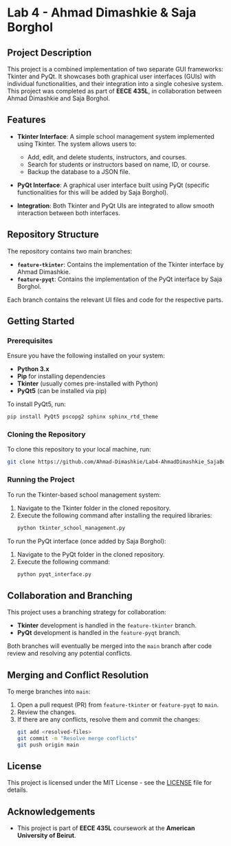 # Lab 4 - Ahmad Dimashkie & Saja Borghol

## Project Description

This project is a combined implementation of two separate GUI frameworks: Tkinter and PyQt. It showcases both graphical user interfaces (GUIs) with individual functionalities, and their integration into a single cohesive system. This project was completed as part of **EECE 435L**, in collaboration between Ahmad Dimashkie and Saja Borghol.

## Features

- **Tkinter Interface**: A simple school management system implemented using Tkinter. The system allows users to:
  - Add, edit, and delete students, instructors, and courses.
  - Search for students or instructors based on name, ID, or course.
  - Backup the database to a JSON file.

- **PyQt Interface**: A graphical user interface built using PyQt (specific functionalities for this will be added by Saja Borghol).

- **Integration**: Both Tkinter and PyQt UIs are integrated to allow smooth interaction between both interfaces.

## Repository Structure

The repository contains two main branches:
- **`feature-tkinter`**: Contains the implementation of the Tkinter interface by Ahmad Dimashkie.
- **`feature-pyqt`**: Contains the implementation of the PyQt interface by Saja Borghol.

Each branch contains the relevant UI files and code for the respective parts.

## Getting Started

### Prerequisites

Ensure you have the following installed on your system:
- **Python 3.x**
- **Pip** for installing dependencies
- **Tkinter** (usually comes pre-installed with Python)
- **PyQt5** (can be installed via pip)

To install PyQt5, run:
```bash
pip install PyQt5 pscopg2 sphinx sphinx_rtd_theme
```

### Cloning the Repository

To clone this repository to your local machine, run:
```bash
git clone https://github.com/Ahmad-Dimashkie/Lab4-AhmadDimashkie_SajaBorghol.git
```

### Running the Project

To run the Tkinter-based school management system:
1. Navigate to the Tkinter folder in the cloned repository.
2. Execute the following command after installing the required libraries:
   ```bash
   python tkinter_school_management.py
   ```

To run the PyQt interface (once added by Saja Borghol):
1. Navigate to the PyQt folder in the cloned repository.
2. Execute the following command:
   ```bash
   python pyqt_interface.py
   ```

## Collaboration and Branching

This project uses a branching strategy for collaboration:
- **Tkinter** development is handled in the `feature-tkinter` branch.
- **PyQt** development is handled in the `feature-pyqt` branch.

Both branches will eventually be merged into the `main` branch after code review and resolving any potential conflicts.

## Merging and Conflict Resolution

To merge branches into `main`:
1. Open a pull request (PR) from `feature-tkinter` or `feature-pyqt` to `main`.
2. Review the changes.
3. If there are any conflicts, resolve them and commit the changes:
   ```bash
   git add <resolved-files>
   git commit -m "Resolve merge conflicts"
   git push origin main
   ```

## License

This project is licensed under the MIT License - see the [LICENSE](LICENSE) file for details.

## Acknowledgements

- This project is part of **EECE 435L** coursework at the **American University of Beirut**.
